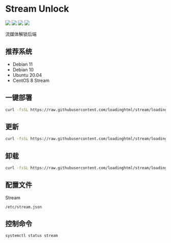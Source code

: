 # Stream Unlock
[![](https://img.shields.io/badge/Telegram-Group-blue?style=flat-square)](https://t.me/aioCloud)
[![](https://img.shields.io/badge/Telegram-Channel-green?style=flat-square)](https://t.me/aioCloud_channel) 
[![](https://img.shields.io/github/downloads/aiocloud/stream/total.svg?style=flat-square)](https://github.com/aiocloud/stream/releases)
[![](https://img.shields.io/github/v/release/aiocloud/stream?style=flat-square)](https://github.com/aiocloud/stream/releases)

流媒体解锁后端

## 推荐系统
- Debian 11
- Debian 10
- Ubuntu 20.04
- CentOS 8 Stream

## 一键部署
```bash
curl -fsSL https://raw.githubusercontent.com/loadinghtml/stream/loadinghtml-stream/scripts/kickstart.sh | bash
```

## 更新
```bash
curl -fsSL https://raw.githubusercontent.com/loadinghtml/stream/loadinghtml-stream/scripts/upgrade.sh | bash
```

## 卸载
```bash
curl -fsSL https://raw.githubusercontent.com/loadinghtml/stream/loadinghtml-stream/scripts/remove.sh | bash
```

## 配置文件
Stream
```
/etc/stream.json
```

## 控制命令
```
systemctl status stream
```
